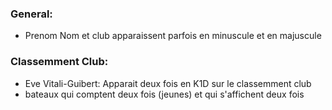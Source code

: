 ### General:
* Prenom Nom et club apparaissent parfois en minuscule et en majuscule

### Classemment Club:
* Eve Vitali-Guibert: Apparait deux fois en K1D sur le classemment club
* bateaux qui comptent deux fois (jeunes) et qui s'affichent deux fois